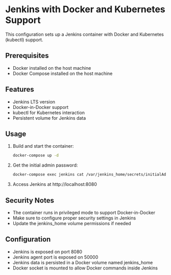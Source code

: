 # Jenkins with Docker and Kubernetes Support

This configuration sets up a Jenkins container with Docker and Kubernetes (kubectl) support.

## Prerequisites

- Docker installed on the host machine
- Docker Compose installed on the host machine

## Features

- Jenkins LTS version
- Docker-in-Docker support
- kubectl for Kubernetes interaction
- Persistent volume for Jenkins data

## Usage

1. Build and start the container:
   ```bash
   docker-compose up -d
   ```

2. Get the initial admin password:
   ```bash
   docker-compose exec jenkins cat /var/jenkins_home/secrets/initialAdminPassword
   ```

3. Access Jenkins at http://localhost:8080

## Security Notes

- The container runs in privileged mode to support Docker-in-Docker
- Make sure to configure proper security settings in Jenkins
- Update the jenkins_home volume permissions if needed

## Configuration

- Jenkins is exposed on port 8080
- Jenkins agent port is exposed on 50000
- Jenkins data is persisted in a Docker volume named jenkins_home
- Docker socket is mounted to allow Docker commands inside Jenkins
